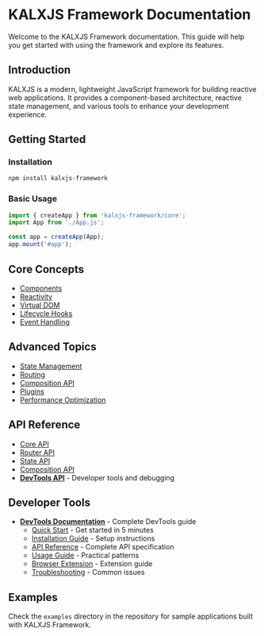 # KALXJS Framework Documentation

Welcome to the KALXJS Framework documentation. This guide will help you get started with using the framework and explore its features.

## Introduction

KALXJS is a modern, lightweight JavaScript framework for building reactive web applications. It provides a component-based architecture, reactive state management, and various tools to enhance your development experience.

## Getting Started

### Installation

```bash
npm install kalxjs-framework
```

### Basic Usage

```javascript
import { createApp } from 'kalxjs-framework/core';
import App from './App.js';

const app = createApp(App);
app.mount('#app');
```

## Core Concepts

- [Components](./components.md)
- [Reactivity](./reactivity.md)
- [Virtual DOM](./virtual-dom.md)
- [Lifecycle Hooks](./lifecycle-hooks.md)
- [Event Handling](./event-handling.md)

## Advanced Topics

- [State Management](./state-management.md)
- [Routing](./routing.md)
- [Composition API](./composition-api.md)
- [Plugins](./plugins.md)
- [Performance Optimization](./performance.md)

## API Reference

- [Core API](./api/core.md)
- [Router API](./api/router.md)
- [State API](./api/state.md)
- [Composition API](./api/composition.md)
- **[DevTools API](./devtools/README.md)** - Developer tools and debugging

## Developer Tools

- **[DevTools Documentation](./devtools/README.md)** - Complete DevTools guide
  - [Quick Start](./devtools/QUICK_START.md) - Get started in 5 minutes
  - [Installation Guide](./devtools/INSTALLATION.md) - Setup instructions
  - [API Reference](./devtools/API.md) - Complete API specification
  - [Usage Guide](./devtools/USAGE_GUIDE.md) - Practical patterns
  - [Browser Extension](./devtools/BROWSER_EXTENSION.md) - Extension guide
  - [Troubleshooting](./devtools/TROUBLESHOOTING.md) - Common issues

## Examples

Check the `examples` directory in the repository for sample applications built with KALXJS Framework.